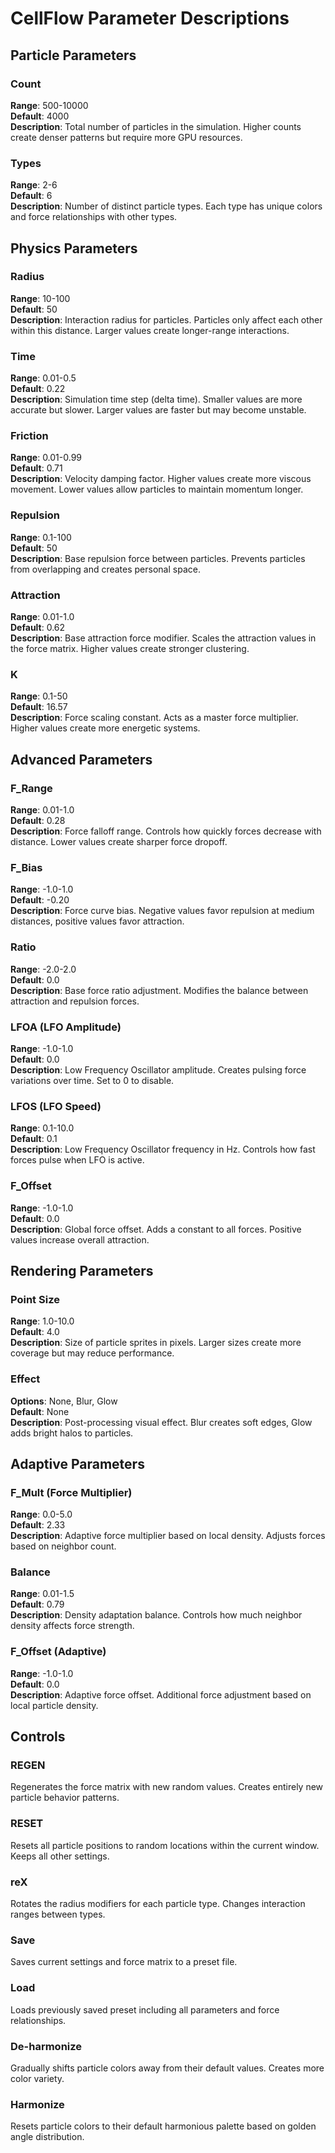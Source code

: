 # CellFlow Parameter Descriptions

## Particle Parameters

### Count
**Range**: 500-10000  
**Default**: 4000  
**Description**: Total number of particles in the simulation. Higher counts create denser patterns but require more GPU resources.

### Types
**Range**: 2-6  
**Default**: 6  
**Description**: Number of distinct particle types. Each type has unique colors and force relationships with other types.

## Physics Parameters

### Radius
**Range**: 10-100  
**Default**: 50  
**Description**: Interaction radius for particles. Particles only affect each other within this distance. Larger values create longer-range interactions.

### Time
**Range**: 0.01-0.5  
**Default**: 0.22  
**Description**: Simulation time step (delta time). Smaller values are more accurate but slower. Larger values are faster but may become unstable.

### Friction
**Range**: 0.01-0.99  
**Default**: 0.71  
**Description**: Velocity damping factor. Higher values create more viscous movement. Lower values allow particles to maintain momentum longer.

### Repulsion
**Range**: 0.1-100  
**Default**: 50  
**Description**: Base repulsion force between particles. Prevents particles from overlapping and creates personal space.

### Attraction
**Range**: 0.01-1.0  
**Default**: 0.62  
**Description**: Base attraction force modifier. Scales the attraction values in the force matrix. Higher values create stronger clustering.

### K
**Range**: 0.1-50  
**Default**: 16.57  
**Description**: Force scaling constant. Acts as a master force multiplier. Higher values create more energetic systems.

## Advanced Parameters

### F_Range
**Range**: 0.01-1.0  
**Default**: 0.28  
**Description**: Force falloff range. Controls how quickly forces decrease with distance. Lower values create sharper force dropoff.

### F_Bias
**Range**: -1.0-1.0  
**Default**: -0.20  
**Description**: Force curve bias. Negative values favor repulsion at medium distances, positive values favor attraction.

### Ratio
**Range**: -2.0-2.0  
**Default**: 0.0  
**Description**: Base force ratio adjustment. Modifies the balance between attraction and repulsion forces.

### LFOA (LFO Amplitude)
**Range**: -1.0-1.0  
**Default**: 0.0  
**Description**: Low Frequency Oscillator amplitude. Creates pulsing force variations over time. Set to 0 to disable.

### LFOS (LFO Speed)
**Range**: 0.1-10.0  
**Default**: 0.1  
**Description**: Low Frequency Oscillator frequency in Hz. Controls how fast forces pulse when LFO is active.

### F_Offset
**Range**: -1.0-1.0  
**Default**: 0.0  
**Description**: Global force offset. Adds a constant to all forces. Positive values increase overall attraction.

## Rendering Parameters

### Point Size
**Range**: 1.0-10.0  
**Default**: 4.0  
**Description**: Size of particle sprites in pixels. Larger sizes create more coverage but may reduce performance.

### Effect
**Options**: None, Blur, Glow  
**Default**: None  
**Description**: Post-processing visual effect. Blur creates soft edges, Glow adds bright halos to particles.

## Adaptive Parameters

### F_Mult (Force Multiplier)
**Range**: 0.0-5.0  
**Default**: 2.33  
**Description**: Adaptive force multiplier based on local density. Adjusts forces based on neighbor count.

### Balance
**Range**: 0.01-1.5  
**Default**: 0.79  
**Description**: Density adaptation balance. Controls how much neighbor density affects force strength.

### F_Offset (Adaptive)
**Range**: -1.0-1.0  
**Default**: 0.0  
**Description**: Adaptive force offset. Additional force adjustment based on local particle density.

## Controls

### REGEN
Regenerates the force matrix with new random values. Creates entirely new particle behavior patterns.

### RESET
Resets all particle positions to random locations within the current window. Keeps all other settings.

### reX
Rotates the radius modifiers for each particle type. Changes interaction ranges between types.

### Save
Saves current settings and force matrix to a preset file.

### Load
Loads previously saved preset including all parameters and force relationships.

### De-harmonize
Gradually shifts particle colors away from their default values. Creates more color variety.

### Harmonize
Resets particle colors to their default harmonious palette based on golden angle distribution.